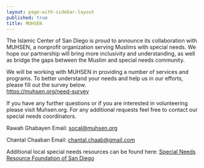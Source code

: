```yaml
---
layout: page-with-sidebar-layout
published: true
title: MUHSEN
---
```

The Islamic Center of San Diego is proud to announce its collaboration with MUHSEN, a nonprofit organization serving Muslims with special needs. We hope our partnership will bring more inclusivity and understanding, as well as bridge the gaps between the Muslim and special needs community.  

We will be working with MUHSEN in providing a number of services and programs. To better understand your needs and help us in our efforts, please fill out the survey below.  
https://muhsen.org/need-survey

If you have any further questions or if you are interested in volunteering please visit Muhsen.org. 
For any additional requests feel free to contact our special needs coordinators.  

Rawah Ghabayen
Email: socal@muhsen.org

Chantal Chaaban
Email: chantal.chaab@gmail.com


Additional local special needs resources can be found here: [Special Needs Resource Foundation of San Diego](https://specialneedsresourcefoundationofsandiego.com/special-needs-resource-list-san-diego/respite-childcare-skilled-nursing-safety/)
